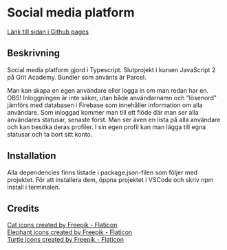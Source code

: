 # Social media platform
<a href="https://louisekanizsai.github.io/FE22-js2-slutprojekt-louise-kanizsai-stahl/">Länk till sidan i Github pages</a>

## Beskrivning
Social media platform gjord i Typescript. Slutprojekt i kursen JavaScript 2 på Grit Academy. Bundler som använts är Parcel.  

Man kan skapa en egen användare eller logga in om man redan har en. OBS! Inloggningen är inte säker, utan både användarnamn och "lösenord" jämförs med databasen i Firebase som innehåller information om alla användare. Som inloggad kommer man till ett flöde där man ser alla användares statusar, senaste först. Man ser även en lista på alla användare och kan besöka deras profiler. I sin egen profil kan man lägga till egna statusar och ta bort sitt konto. 

## Installation 
Alla dependencies finns listade i package.json-filen som följer med projektet. För att installera dem, öppna projektet i VSCode och skriv npm install i terminalen. 

## Credits
<a href="https://www.flaticon.com/free-icons/cat" title="cat icons">Cat icons created by Freepik - Flaticon</a>  
<a href="https://www.flaticon.com/free-icons/elephant" title="elephant icons">Elephant icons created by Freepik - Flaticon</a>  
<a href="https://www.flaticon.com/free-icons/turtle" title="turtle icons">Turtle icons created by Freepik - Flaticon</a>  
